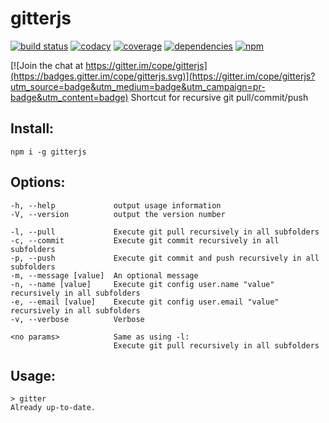 # gitterjs
[![build status](https://img.shields.io/travis/cope/gitterjs.svg?branch=master)](https://travis-ci.org/cope/gitterjs)
[![codacy](https://img.shields.io/codacy/grade/1a630d0861ef45b9b2eee0e7d0da47f2.svg)](https://www.codacy.com/project/cope/gitterjs/dashboard)
[![coverage](https://img.shields.io/coveralls/github/cope/gitterjs/master.svg)](https://coveralls.io/github/cope/gitterjs?branch=master)
[![dependencies](https://david-dm.org/cope/gitterjs.svg)](https://www.npmjs.com/package/gitterjs)
[![npm](https://img.shields.io/npm/dt/gitterjs.svg)](https://www.npmjs.com/package/gitterjs)

[![Join the chat at https://gitter.im/cope/gitterjs](https://badges.gitter.im/cope/gitterjs.svg)](https://gitter.im/cope/gitterjs?utm_source=badge&utm_medium=badge&utm_campaign=pr-badge&utm_content=badge)
Shortcut for recursive git pull/commit/push

## Install:
    npm i -g gitterjs

## Options:
    -h, --help             output usage information
    -V, --version          output the version number

    -l, --pull             Execute git pull recursively in all subfolders
    -c, --commit           Execute git commit recursively in all subfolders
    -p, --push             Execute git commit and push recursively in all subfolders
    -m, --message [value]  An optional message
    -n, --name [value]     Execute git config user.name "value" recursively in all subfolders
    -e, --email [value]    Execute git config user.email "value" recursively in all subfolders
    -v, --verbose          Verbose

    <no params>            Same as using -l:
                           Execute git pull recursively in all subfolders

## Usage:
    > gitter
    Already up-to-date.
